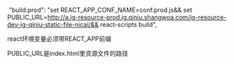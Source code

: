 ​    "build:prod": "set REACT_APP_CONF_NAME=conf.prod.js&& set PUBLIC_URL=http://a.ig-resource-prod.ig.qiniu.shangwoa.com/ig-resource-dev-ig-qiniu-static-file-nicai/&& react-scripts build",

react环境变量必须带REACT_APP前缀

PUBLIC_URL是index.html里资源文件的路径